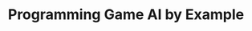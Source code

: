 ---
layout: book
title: "Programming Game AI by Example"
image_path: /images/books/programming-game-ai-by-example.jpg
---